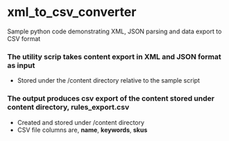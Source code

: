 # xml_to_csv_converter
Sample python code demonstrating XML, JSON parsing and data export to CSV format

### The utility scrip takes content export in XML and JSON format as input
- Stored under the /content directory relative to the sample script

### The output produces csv export of the content stored under content directory, rules_export.csv 
- Created and stored under /content directory
- CSV file columns are, __name__, __keywords__, __skus__
